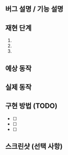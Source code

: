 ## 버그 설명 / 기능 설명

<!-- 이슈에서 다루는 문제나 기능에 대해 간략히 설명하세요. -->
<!-- 예시: 로그인 버튼 클릭 시 앱이 충돌하는 문제 -->

## 재현 단계

<!-- 버그가 발생하는 단계별 절차를 나열하세요. -->
<!-- 예시:

1. 앱을 실행한다.
2. 로그인 화면으로 이동한다.
3. 유효하지 않은 이메일로 로그인 시도한다.
4. 앱이 충돌한다.
-->
1. 
2. 
3. 

## 예상 동작

<!-- 이슈가 해결되었을 때 기대되는 동작을 설명하세요. -->
<!-- 예시: 로그인 시 이메일이 유효하지 않으면 오류 메시지가 표시되어야 한다. -->

## 실제 동작

<!-- 현재 발생하는 문제를 설명하세요. -->
<!-- 예시: 로그인 시 앱이 크래시가 발생한다. -->

## 구현 방법 (TODO)

<!-- 문제를 해결하기 위한 작업 항목을 TODO 형식으로 나열하세요. -->

- [ ]  
- [ ]  
- [ ]  

## 스크린샷 (선택 사항)

<!-- 버그 화면이나 기능의 스크린샷을 추가해 주세요. -->